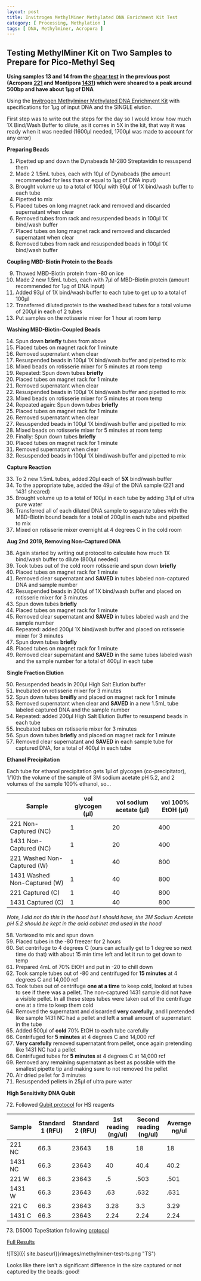 ```yaml
---
layout: post
title: Invitrogen MethylMiner Methylated DNA Enrichment Kit Test
category: [ Processing, Methylation ]
tags: [ DNA, Methylminer, Acropora ]
---
```



## Testing MethylMiner Kit on Two Samples to Prepare for Pico-Methyl Seq

**Using samples 13 and 14 from the [shear test](https://meschedl.github.io/MESPutnam_Open_Lab_Notebook/Sonication-Test/) in the previous post (Acropora [221](https://echille.github.io/E.-Chille-Open-Lab-Notebook/Acropora-Larvae-DNA-RNA-Extraction-Batch-2/) and Montipora [1431](https://github.com/emmastrand/EmmaStrand_Notebook/blob/master/_posts/2019-06-06-Testing-Soft-and-Hard-Homogenization-Protocol.md)) which were sheared to a peak around 500bp and have about 1µg of DNA**

Using the [Invitrogen Methylminer Methylated DNA Enrichment Kit](https://www.thermofisher.com/order/catalog/product/ME10025) with specifications for 1µg of input DNA and the SINGLE elution.

First step was to write out the steps for the day so I would know how much 1X Bind/Wash Buffer to dilute, as it comes in 5X in the kit, that way it was ready when it was needed (1600µl needed, 1700µl was made to account for any error)

**Preparing Beads**

1. Pipetted up and down the Dynabeads M-280 Streptavidin to resuspend them
2. Made 2 1.5mL tubes, each with 10µl of Dynabeads (the amount recommended for less than or equal to 1µg of DNA input)
3. Brought volume up to a total of 100µl with 90µl of 1X bind/wash buffer to each tube
4. Pipetted to mix
5. Placed tubes on long magnet rack and removed and discarded supernatant when clear
6. Removed tubes from rack and resuspended beads in 100µl 1X bind/wash buffer
7. Placed tubes on long magnet rack and removed and discarded supernatant when clear
8. Removed tubes from rack and resuspended beads in 100µl 1X bind/wash buffer

**Coupling MBD-Biotin Protein to the Beads**

9. Thawed MBD-Biotin protein from -80 on ice
10. Made 2 new 1.5mL tubes, each with 7µl of MBD-Biotin protein (amount recommended for 1µg of DNA input)
11. Added 93µl of 1X bind/wash buffer to each tube to get up to a total of 100µl
12. Transferred diluted protein to the washed bead tubes for a total volume of 200µl in each of 2 tubes
13. Put samples on the rotisserie mixer for 1 hour at room temp

**Washing MBD-Biotin-Coupled Beads**

14. Spun down **briefly** tubes from above
15. Placed tubes on magnet rack for 1 minute
16. Removed supernatant when clear
17. Resuspended beads in 100µl 1X bind/wash buffer and pipetted to mix
18. Mixed beads on rotisserie mixer for 5 minutes at room temp
19. Repeated: Spun down tubes **briefly**
20. Placed tubes on magnet rack for 1 minute
21. Removed supernatant when clear
22. Resuspended beads in 100µl 1X bind/wash buffer and pipetted to mix
23. Mixed beads on rotisserie mixer for 5 minutes at room temp
24. Repeated again: Spun down tubes **briefly**
25. Placed tubes on magnet rack for 1 minute
26. Removed supernatant when clear
27. Resuspended beads in 100µl 1X bind/wash buffer and pipetted to mix
28. Mixed beads on rotisserie mixer for 5 minutes at room temp
29. Finally: Spun down tubes **briefly**
30. Placed tubes on magnet rack for 1 minute
31. Removed supernatant when clear
32. Resuspended beads in 100µl 1X bind/wash buffer and pipetted to mix

**Capture Reaction**

33. To 2 new 1.5mL tubes, added 20µl each of **5X** bind/wash buffer
34. To the appropriate tube, added the 49µl of the DNA sample (221 and 1431 sheared)
35. Brought volume up to a total of 100µl in each tube by adding 31µl of ultra pure water
36. Transferred all of each diluted DNA sample to separate tubes with the MBD-Biotin bound beads for a total of 200µl in each tube and pipetted to mix
37. Mixed on rotisserie mixer overnight at 4 degrees C in the cold room

**Aug 2nd 2019, Removing Non-Captured DNA**

38. Again started by writing out protocol to calculate how much 1X bind/wash buffer to dilute (800µl needed)
39. Took tubes out of the cold room rotisserie and spun down **briefly**
40. Placed tubes on magnet rack for 1 minute
41. Removed clear supernatant and **SAVED** in tubes labeled non-captured DNA and sample number
42. Resuspended beads in 200µl of 1X bind/wash buffer and placed on rotisserie mixer for 3 minutes
43. Spun down tubes **briefly**
44. Placed tubes on magnet rack for 1 minute
45. Removed clear supernatant and **SAVED** in tubes labeled wash and the sample number
46. Repeated: added 200µl 1X bind/wash buffer and placed on rotisserie mixer for 3 minutes
47. Spun down tubes **briefly**
48. Placed tubes on magnet rack for 1 minute
49. Removed clear supernatant and **SAVED** in the same tubes labeled wash and the sample number for a total of 400µl in each tube

**Single Fraction Elution**

50. Resuspended beads in 200µl High Salt Elution buffer
51. Incubated on rotisserie mixer for 3 minutes
52. Spun down tubes **breifly** and placed on magnet rack for 1 minute
53. Removed supernatant when clear and **SAVED** in a new 1.5mL tube labeled captured DNA and the sample number
54. Repeated: added 200µl High Salt Elution Buffer to resuspend beads in each tube
55. Incubated tubes on rotisserie mixer for 3 minutes
56. Spun down tubes **briefly** and placed on magnet rack for 1 minute
57. Removed clear supernatant and **SAVED** in each sample tube for captured DNA, for a total of 400µl in each tube

**Ethanol Precipitation**

Each tube for ethanol precipitation gets 1µl of glycogen (co-precipitator), 1/10th the volume of the sample of 3M sodium acetate pH 5.2, and 2 volumes of the sample 100% ethanol, so...

|Sample|vol glycogen (µl)|vol sodium acetate (µl)| vol 100% EtOH (µl)|
|----|-----|----|----|
|221 Non-Captured (NC)| 1 |20|400|
|1431 Non-Captured (NC)| 1|20|400|
|221 Washed Non-Captured (W)|1|40|800|
|1431 Washed Non-Captured (W)|1|40|800|
|221 Captured (C)|1|40|800|
|1431 Captured (C)|1|40|800|

_Note, I did not do this in the hood but I should have, the 3M Sodium Acetate pH 5.2 should be kept in the acid cabinet and used in the hood_

58. Vortexed to mix and spun down
59. Placed tubes in the -80 freezer for 2 hours
60. Set centrifuge to 4 degrees C (ours can actually get to 1 degree so next time do that) with about 15 min time left and let it run to get down to temp
61. Prepared 4mL of 70% EtOH and put in -20 to chill down
62. Took sample tubes out of -80 and centrifuged for **15 minutes** at 4 degrees C and 14,000 rcf
63. Took tubes out of centrifuge **one at a time** to keep cold, looked at tubes to see if there was a pellet. The non-captured 1431 sample did not have a visible pellet. In all these steps tubes were taken out of the centrifuge one at a time to keep them cold
64. Removed the supernatant and discarded **very carefully**, and I pretended like sample 1431 NC had a pellet and left a small amount of supernatant in the tube
65. Added 500µl of **cold** 70% EtOH to each tube carefully
66. Centrifuged for **5 minutes** at 4 degrees C and 14,000 rcf
67. **Very carefully** removed supernatant from pellet, once again pretending like 1431 NC had a pellet
68. Centrifuged tubes for **5 minutes** at 4 degrees C at 14,000 rcf
69. Removed any remaining supernatant as best as possible with the smallest pipette tip and making sure to not removed the pellet
70. Air dried pellet for 3 minutes
71. Resuspended pellets in 25µl of ultra pure water

**High Sensitivity DNA Qubit**

72. Followed [Qubit protocol](https://meschedl.github.io/MESPutnam_Open_Lab_Notebook/Qubit-Protocol/) for HS reagents

|Sample|Standard 1 (RFU)| Standard 2 (RFU)| 1st reading (ng/ul)|Second reading (ng/ul)| Average ng/ul|
|----|-----|-----|-----|-----|----|
|221 NC| 66.3| 23643|18|18|18|
|1431 NC| 66.3|23643|40|40.4|40.2|
|221 W|66.3|23643|.5|.503|.501|
|1431 W|66.3|23643|.63|.632|.631|
|221 C| 66.3|23643|3.28|3.3|3.29|
|1431 C|66.3|23643|2.24|2.24|2.24|

73. D5000 TapeStation following [protocol](https://meschedl.github.io/MESPutnam_Open_Lab_Notebook/DNA-Tapestation/)

[Full Results](https://github.com/meschedl/MESPutnam_Open_Lab_Notebook/blob/master/tapestation_pdfs/2019-08-02%20-%2016.39.27.pdf)

![TS]({{ site.baseurl}}/images/methylminer-test-ts.png "TS")

Looks like there isn't a significant difference in the size captured or not captured by the beads: good!
